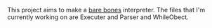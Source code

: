 This project aims to make
a <a href= "https://secure.ecs.soton.ac.uk/student/wiki/w/COMP1202/Space_Cadets/SCChallengeBareBones">
bare bones</a> interpreter. The files that I'm currently working on are Executer and Parser and
WhileObect. 